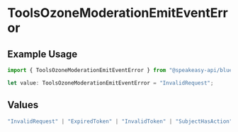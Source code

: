 # ToolsOzoneModerationEmitEventError

## Example Usage

```typescript
import { ToolsOzoneModerationEmitEventError } from "@speakeasy-api/bluesky/models/errors";

let value: ToolsOzoneModerationEmitEventError = "InvalidRequest";
```

## Values

```typescript
"InvalidRequest" | "ExpiredToken" | "InvalidToken" | "SubjectHasAction"
```